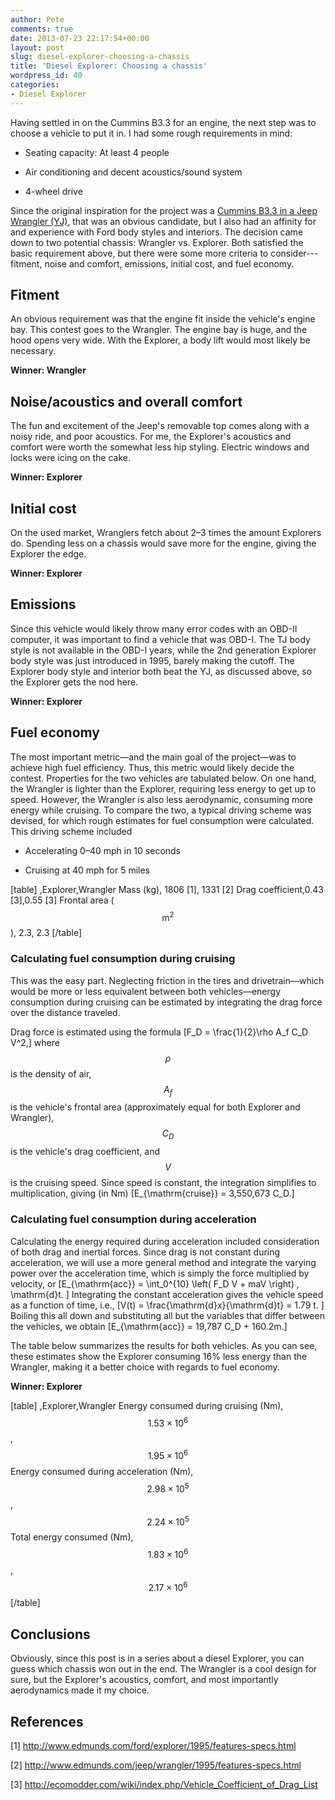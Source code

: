 ```yaml
---
author: Pete
comments: true
date: 2013-07-23 22:17:54+00:00
layout: post
slug: diesel-explorer-choosing-a-chassis
title: 'Diesel Explorer: Choosing a chassis'
wordpress_id: 40
categories:
- Diesel Explorer
---
```


Having settled in on the Cummins B3.3 for an engine, the next step was to choose a vehicle to put it in. I had some rough requirements in mind:




	
  * Seating capacity: At least 4 people

	
  * Air conditioning and decent acoustics/sound system

	
  * 4-wheel drive



Since the original inspiration for the project was a [Cummins B3.3 in a Jeep Wrangler (YJ)](http://www.dieseltruckresource.com/dev/b3-3t-jeep-yj-t112807.html), that was an obvious candidate, but I also had an affinity for and experience with Ford body styles and interiors. The decision came down to two potential chassis: Wrangler vs. Explorer. Both satisfied the basic requirement above, but there were some more criteria to consider---fitment, noise and comfort, emissions, initial cost, and fuel economy. 



## Fitment


An obvious requirement was that the engine fit inside the vehicle's engine bay. This contest goes to the Wrangler. The engine bay is huge, and the hood opens very wide. With the Explorer, a body lift would most likely be necessary.

**Winner: Wrangler**



## Noise/acoustics and overall comfort


The fun and excitement of the Jeep's removable top comes along with a noisy ride, and poor acoustics. For me, the Explorer's acoustics and comfort were worth the somewhat less hip styling. Electric windows and locks were icing on the cake. 

**Winner: Explorer**



## Initial cost


On the used market, Wranglers fetch about 2–3 times the amount Explorers do. Spending less on a chassis would save more for the engine, giving the Explorer the edge. 

**Winner: Explorer**



## Emissions


Since this vehicle would likely throw many error codes with an OBD-II computer, it was important to find a vehicle that was OBD-I. The TJ body style is not available in the OBD-I years, while the 2nd generation Explorer body style was just introduced in 1995, barely making the cutoff. The Explorer body style and interior both beat the YJ, as discussed above, so the Explorer gets the nod here. 

**Winner: Explorer**



## Fuel economy


The most important metric—and the main goal of the project—was to achieve high fuel efficiency. Thus, this metric would likely decide the contest. Properties for the two vehicles are tabulated below. On one hand, the Wrangler is lighter than the Explorer, requiring less energy to get up to speed. However, the Wrangler is also less aerodynamic, consuming more energy while cruising. To compare the two, a typical driving scheme was devised, for which rough estimates for fuel consumption were calculated. This driving scheme included



	
  * Accelerating 0–40 mph in 10 seconds

	
  * Cruising at 40 mph for 5 miles



[table]
 ,Explorer,Wrangler
Mass (kg), 1806 [1], 1331 [2]
Drag coefficient,0.43 [3],0.55 [3]
Frontal area ($$\text{m}^2$$), 2.3, 2.3
[/table]



### Calculating fuel consumption during cruising


This was the easy part. Neglecting friction in the tires and drivetrain—which would be more or less equivalent between both vehicles—energy consumption during cruising can be estimated by integrating the drag force over the distance traveled.

Drag force is estimated using the formula
\[F_D = \frac{1}{2}\rho A_f C_D V^2,\]
where $$\rho$$ is the density of air, $$A_f$$ is the vehicle's frontal area (approximately equal for both Explorer and Wrangler), $$C_D$$ is the vehicle's drag coefficient, and $$V$$ is the cruising speed. Since speed is constant, the integration simplifies to multiplication, giving (in Nm)
\[E_{\mathrm{cruise}} = 3,550,673 C_D.\]



### Calculating fuel consumption during acceleration


Calculating the energy required during acceleration included consideration of both drag and inertial forces. Since drag is not constant during acceleration, we will use a more general method and integrate the varying power over the acceleration time, which is simply the force multiplied by velocity, or
\[E_{\mathrm{acc}} = \int_0^{10} \left( F_D V + maV \right) \, \mathrm{d}t. \]
Integrating the constant acceleration gives the vehicle speed as a function of time, i.e.,
\[V(t) = \frac{\mathrm{d}x}{\mathrm{d}t} = 1.79 t. \]
Boiling this all down and substituting all but the variables that differ between the vehicles, we obtain
\[E_{\mathrm{acc}} = 19,787 C_D + 160.2m.\]

The table below summarizes the results for both vehicles. As you can see, these estimates show the Explorer consuming 16% less energy than the Wrangler, making it a better choice with regards to fuel economy.

**Winner: Explorer**

[table]
 ,Explorer,Wrangler
Energy consumed during cruising (Nm), $$1.53 \times 10^6$$, $$1.95 \times 10^6$$
Energy consumed during acceleration (Nm), $$2.98 \times 10^5$$, $$2.24 \times 10^5$$
Total energy consumed (Nm), $$1.83 \times 10^6$$, $$2.17 \times 10^6$$
[/table]



## Conclusions


Obviously, since this post is in a series about a diesel Explorer, you can guess which chassis won out in the end. The Wrangler is a cool design for sure, but the Explorer's acoustics, comfort, and most importantly aerodynamics made it my choice. 



## References


[1] http://www.edmunds.com/ford/explorer/1995/features-specs.html

[2] http://www.edmunds.com/jeep/wrangler/1995/features-specs.html

[3] http://ecomodder.com/wiki/index.php/Vehicle_Coefficient_of_Drag_List
